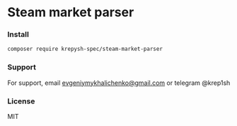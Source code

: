 # Steam market parser

### Install
```bash
composer require krepysh-spec/steam-market-parser
```


### Support

For support, email evgeniymykhalichenko@gmail.com or telegram @krep1sh

### License

MIT